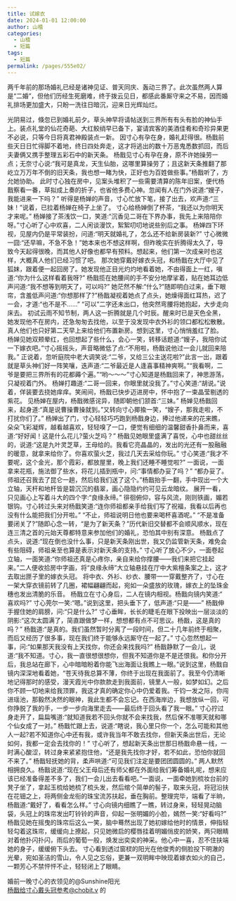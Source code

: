 ```yaml
---
title: 试嫁衣
date: 2024-01-01 12:00:00
author: 山楂
categories: 
  - 山楂
  - 短篇
tags: 
  - 短篇
permalink: /pages/555e02/
---
```

                                                                     
两千年前的那场婚礼已经是诸神见证、普天同庆、轰动三界了。此次虽然两人算是“二婚”，但他们历经生死磨难，终于拨云见日，都感此番厮守来之不易，因而婚礼排场更加盛大，只盼一洗往日暗沉，迎来日光辉灿烂。
<!-- more -->
光阴易过，倏忽已到婚礼前夕。草头神早将请帖送到三界所有有头有脸的神仙手上。装点礼堂的仙花奇葩、大红鲛绡早已备下，宴请宾客的美酒佳肴和奇珍异果更不必说，只等今日将真君神殿装点一新。
因寸心有孕在身，婚礼赶得很。杨戬前些天日日忙得脚不着地，终日四处奔走，这才将逃出的数十万恶鬼悉数抓回，而后夫妻俩又携手整理五彩石中的新天条。
杨戬见寸心有孕在身，原不许她操劳一点；无奈寸心说:“我可是真龙，天生仙胎，这哪里算操劳了；且这新天条推翻了那屹立万万年不倒的旧天条，我也想一睹为快，正好也为百姓做些事。”杨戬听了，方允她协助。
此时寸心独在房中，见案头堆积了一些需要清算的陈年旧案，便代杨戬察看一番，草拟成上奏的折子，也省他多费心神。忽闻有人在门外说道:“嫂子，我能进来一下吗？”
听得是杨婵的声音，寸心忙放下笔，接了出去，欢声道:“三妹！”说着，已拉着杨婵在椅子上坐了。
寸心给杨婵倒了杯茶，“我还以为你明天才来呢。”
杨婵接了茶浅饮一口，笑道:“沉香见二哥在下界办事，我先上来陪陪你呀。”寸心听了心中欢喜，二人闲谈漫饮，絮絮叨叨地说些别后之事。
杨婵四下环视，见屋内仍是平常装扮，问道:“明天就婚礼了，怎么还不给新房装新?”
寸心微微一囧:“还早嘛，不急不急！”她本来也不想这样啊，但昨晚实在折腾得太久了，导致今天起得很晚，而其他人好像也都早有预料。想起来，他们第一次成亲时也这样，大概真人他们已经习惯了吧。
那次她穿戴好嫁衣头冠，和杨戬在大厅中见了狐妹，跟着便一起回房了。她发现他正目光灼灼地看着她，不由得面上一红，嗔道:“你为什么这样看着我呀?”
杨戬揽在她腰间的手不安分地摩挲着，贴在她耳边低声问道:“我不想等到明天了，可以吗?”
她茫然不解:“什么?”随即明白过来，垂下眼帘，含羞低声问道:“你想那样了?”杨戬凝视着她点了点头，她燥得面红耳热，迟了一会，才道:“也不是不……”
“可以”二字还未出口，他突然弯腰将她抱起，大步走向床去。
初试云雨不知节制，两人这一折腾就是几个时辰。醒来时已是天色全黑，她发现他不在房内，还急匆匆去找他，以至于没发现中衣外衫的领口都松松散散。真人他们也只好第二天早上来给他们布置新房。想到这里，寸心悄悄羞红了脸。
杨婵见她双颊晕红，也回想起了些什么，会心一笑，转移话题道:“嫂子，我陪你试一下嫁衣吧。”寸心摇摇头，声音略微低了点:“不用啦，杨戬说他过一会儿就回来陪我。”
正说着，忽听庭院中老大调笑说:“二爷，又给三公主送花啦?”此言一出，跟着就是草头神们好一阵笑嚷，迭声道:“二爷最近是人逢喜事精神爽啊。”“我看啊，二爷是要把三界所有的花都薅个遍。”“哟～～～”寸心知道是杨戬回来了，神思游荡，只凝视着门外。
杨婵打趣道:“二哥一回来，你眼里就没我了。”寸心笑道:“胡说。”说着，佯装要去挠她痒痒。笑闹间，杨戬已快步迈进房中，怀中抱了一束晶莹剔透的紫花。
见杨婵在屋内，杨戬微感诧异，随即朝他们颔首:“三妹。”
杨婵见杨戬回来，起身道:“真是说曹操曹操就到。”又转向寸心揶揄一笑，“嫂子，那我走啦，不打扰你们了。”
杨婵出了门，寸心轻轻巧巧跑到杨戬身边，捧过他递来的花来瞧，朵朵飞彩凝辉，越看越喜欢，轻轻嗅了一口，便觉有细细的温馨甜香扑鼻而来，喜道:“好好闻！这是什么花儿?萤火芝吗？”
杨戬见她眼里盛满了喜悦，心中也甜丝丝的，说道:“这是九叶灵芝草，王母给的。我看它亮晶晶的，发出的光还有一股融融的暖意，就拿来给你了。你喜欢萤火芝，我过几天去采给你玩。”
寸心笑道:“我才不要呢，这个金光，那个霞彩，都放屋里，晚上我们还睡不睡觉啦?” 一面说，一面拿来花瓶，施法御了些水，将花儿插到瓶中，问:“事情都办妥了吗？”
“都办妥了。师祖还召我去了昆仑一趟，然后给我们送了这个。”杨戬抬手一翻，手中现出一个大立轴，天杆和地杆皆是碧沉沉的翡翠，画心隐隐约约可见云龙暗纹。
展开一看，只见画心上写着斗大的四个字:“良缘永缔。” 徘徊俯仰，容与风流，刚则铁画，媚若银钩。寸心转过头来对杨戬笑道:“连你师祖都亲手给我们写了祝福，我看以后再也没有什么能把我们分开啦。”
“不止，师祖说明日他也要来喝杯喜酒呢。”
“不是准备要闭关了?”随即心念一转，“是为了新天条？”历代新旧交替都不会顺风顺水，现在连三清之首的元始天尊都特意来参加他们的婚礼，恐怕其中别有深意。
杨戬点了点头，说道:“现在倒也没什么事，只是新天条刚出世，我又仍监管新天条，难免会有些阻碍，师祖亲至也算是表示对新天条的支持。”
寸心听了放心不少，一面卷起立轴，一面笑道:“你师祖还真是心疼你，亲自来给你撑腰——我们来把它挂起来。”二人便收拾房中字画，将“良缘永缔”大立轴悬挂在厅中大紫檀条案之上，这才去取出匣子里的嫁衣头冠。
将中衣、外衫、纱衣、腰带一一穿戴整齐了，寸心在一架大穿衣镜前转了几圈，裙幅翩翩而起，宛如一朵盛放的玫瑰，嫁衣上的坠珠金穗也发出清脆的乐音。
杨戬立在寸心身后，二人在镜内相视。杨戬向镜内笑道:“ 喜欢吗?”
寸心莞尔一笑:“嗯。”说到这里，把头垂下了，低声道:“只是——”
杨戬伸手握住她的肩膀，问:“只是什么?”
寸心垂眸，长长的睫毛在眼下投映出一层淡淡的阴影:“这次太圆满了，简直跟做梦一样，想想都有点不可思议。杨戬，这是真的吗？”
杨戬道:“是真的。我们虽然暂时分离了一段时间，但二十几年前终于相聚，而后又经历了很多事，现在我们终于能够永远厮守在一起了。”
寸心忽然想起一事，问:“如果那天我没有上天找你，你还会来找我吗?”
杨戬静默了一会儿，说道:“我不知道。寸心，我一直很想很想你，但我不知道你是不是还恨我。和你分开后，我总站在廊下，心中暗暗盼着你能飞出海面让我瞧上一眼。”说到这里，杨戬自镜内深深地看着她，“苍天待我总算不薄，你终于出现在我面前了。我至今仍清晰地记得那时的感受，漫天霞光中你款款走到我面前，镜里人一般，如梦如幻。之后你不顾一切地来给我顶罪，我这才真的确定你心中仍爱着我。千钧一发之际，你闯进瑶池，那毅然决然的眼神，我此生都不会忘记。在西海岸边，我想放纵一回，可你挣脱了我的手，一步一步向海里走去——最后终于回头看了我一眼。”
寸心拧过身走开了，扁扁嘴道:“就知道我若不回头你就不会来找我，然后保不准哪天就和哪个仙女成了一对。”
杨戬忙跟上去，说道:“瞎说，我心里只你一个，怎么可能和其他人一起?若不知道你心中还有我，或许我当年不敢去找你，但新天条出世后，无论如何，我都一定会去找你的！”
寸心听了，想起新天条出世那日杨戬命悬一线，一时满心酸涩，转过身来紧紧抱住他，“还是我先找你才好，若不如此，恐怕你就回不来了。”
杨戬轻抚她的背，柔声哄道:“可见我们注定是要团团圆圆的。”
两人默然相拥良久。杨戬说道:“现在父王母后还有师父都在外面给我们筹备婚礼呢，想来应该已经准备得差不多了，我们一会儿出去看看吧。”一面说，一面牵她到梳妆台前的凳子坐了，拿起玉梳给她梳了梳头发，然后绾个简单的髻子，取来头冠，将冠沿扶在花钿之上，将两侧金龙衔的珠宝流苏扶起，垂在胸前。整理完毕，端看了半晌，杨戬道:“戴好了，看看怎么样。”
寸心向镜内细瞧了一瞧，转过身来，轻轻晃动脑袋，头冠上的珠帘发出叮铃铃的声音，仰起一张明媚的小脸，嫣然一笑:“好看吗?”
杨戬见她在摇曳的珠帘后这么一笑，脑中蓦然出现了她初嫁给他时的情景，伸指轻轻勾着这珠帘，缓缓向上撩起，只见她微启的樱唇挂着明媚俏皮的娇笑，两只眼睛对着他扑闪扑闪，雨后的葡萄一般，焕发出奕奕的神采。他心中一喜，忍不住扶端她的身子，缓缓俯下头去。
寸心看到透过窗棂的阳光在他俊秀的侧脸投下明澈的光晕，宛如圣洁的雪山，令人见之忘俗，更兼一双明眸中映现着嫁衣如火的自己，一颗芳心不禁怦怦不止，轻轻闭上了眼睛。

婚前一晚寸心的衣领见的@Sunshine阳光  
杨戬给寸心戴头冠参考@chobit.v 的 
